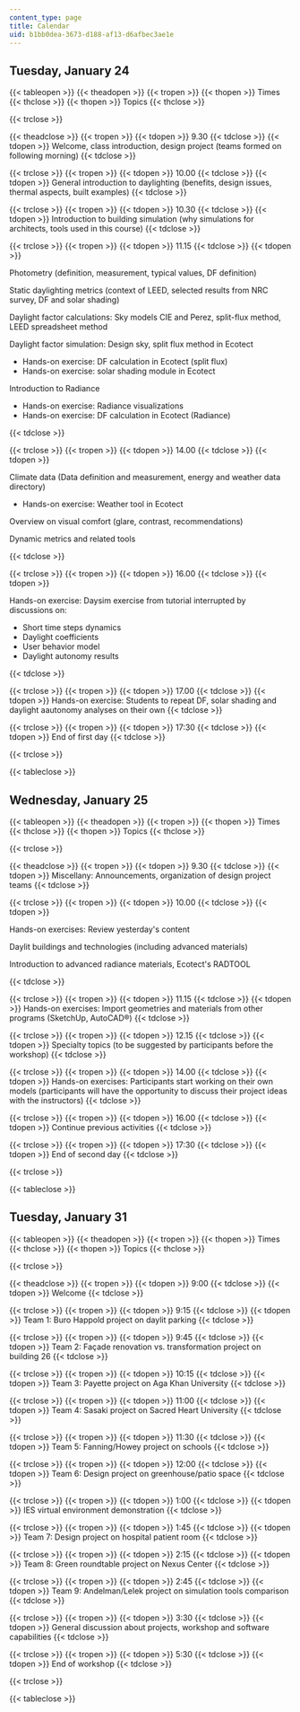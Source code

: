 ```yaml
---
content_type: page
title: Calendar
uid: b1bb0dea-3673-d188-af13-d6afbec3ae1e
---
```


Tuesday, January 24
-------------------

{{< tableopen >}}
{{< theadopen >}}
{{< tropen >}}
{{< thopen >}}
Times
{{< thclose >}}
{{< thopen >}}
Topics
{{< thclose >}}

{{< trclose >}}

{{< theadclose >}}
{{< tropen >}}
{{< tdopen >}}
9.30
{{< tdclose >}}
{{< tdopen >}}
Welcome, class introduction, design project (teams formed on following morning)
{{< tdclose >}}

{{< trclose >}}
{{< tropen >}}
{{< tdopen >}}
10.00
{{< tdclose >}}
{{< tdopen >}}
General introduction to daylighting (benefits, design issues, thermal aspects, built examples)
{{< tdclose >}}

{{< trclose >}}
{{< tropen >}}
{{< tdopen >}}
10.30
{{< tdclose >}}
{{< tdopen >}}
Introduction to building simulation (why simulations for architects, tools used in this course)
{{< tdclose >}}

{{< trclose >}}
{{< tropen >}}
{{< tdopen >}}
11.15
{{< tdclose >}}
{{< tdopen >}}


Photometry (definition, measurement, typical values, DF definition)

Static daylighting metrics (context of LEED, selected results from NRC survey, DF and solar shading)

Daylight factor calculations: Sky models CIE and Perez, split-flux method, LEED spreadsheet method

Daylight factor simulation: Design sky, split flux method in Ecotect

*   Hands-on exercise: DF calculation in Ecotect (split flux)
*   Hands-on exercise: solar shading module in Ecotect

Introduction to Radiance

*   Hands-on exercise: Radiance visualizations
*   Hands-on exercise: DF calculation in Ecotect (Radiance)


{{< tdclose >}}

{{< trclose >}}
{{< tropen >}}
{{< tdopen >}}
14.00
{{< tdclose >}}
{{< tdopen >}}


Climate data (Data definition and measurement, energy and weather data directory)

*   Hands-on exercise: Weather tool in Ecotect

Overview on visual comfort (glare, contrast, recommendations)

Dynamic metrics and related tools


{{< tdclose >}}

{{< trclose >}}
{{< tropen >}}
{{< tdopen >}}
16.00
{{< tdclose >}}
{{< tdopen >}}


Hands-on exercise: Daysim exercise from tutorial interrupted by discussions on:

*   Short time steps dynamics
*   Daylight coefficients
*   User behavior model
*   Daylight autonomy results


{{< tdclose >}}

{{< trclose >}}
{{< tropen >}}
{{< tdopen >}}
17.00
{{< tdclose >}}
{{< tdopen >}}
Hands-on exercise: Students to repeat DF, solar shading and daylight aautonomy analyses on their own
{{< tdclose >}}

{{< trclose >}}
{{< tropen >}}
{{< tdopen >}}
17:30
{{< tdclose >}}
{{< tdopen >}}
End of first day
{{< tdclose >}}

{{< trclose >}}

{{< tableclose >}}

Wednesday, January 25
---------------------

{{< tableopen >}}
{{< theadopen >}}
{{< tropen >}}
{{< thopen >}}
Times
{{< thclose >}}
{{< thopen >}}
Topics
{{< thclose >}}

{{< trclose >}}

{{< theadclose >}}
{{< tropen >}}
{{< tdopen >}}
9.30
{{< tdclose >}}
{{< tdopen >}}
Miscellany: Announcements, organization of design project teams
{{< tdclose >}}

{{< trclose >}}
{{< tropen >}}
{{< tdopen >}}
10.00
{{< tdclose >}}
{{< tdopen >}}


Hands-on exercises: Review yesterday's content

Daylit buildings and technologies (including advanced materials)

Introduction to advanced radiance materials, Ecotect's RADTOOL


{{< tdclose >}}

{{< trclose >}}
{{< tropen >}}
{{< tdopen >}}
11.15
{{< tdclose >}}
{{< tdopen >}}
Hands-on exercises: Import geometries and materials from other programs (SketchUp, AutoCAD®)
{{< tdclose >}}

{{< trclose >}}
{{< tropen >}}
{{< tdopen >}}
12.15
{{< tdclose >}}
{{< tdopen >}}
Specialty topics (to be suggested by participants before the workshop)
{{< tdclose >}}

{{< trclose >}}
{{< tropen >}}
{{< tdopen >}}
14.00
{{< tdclose >}}
{{< tdopen >}}
Hands-on exercises: Participants start working on their own models (participants will have the opportunity to discuss their project ideas with the instructors)
{{< tdclose >}}

{{< trclose >}}
{{< tropen >}}
{{< tdopen >}}
16.00
{{< tdclose >}}
{{< tdopen >}}
Continue previous activities
{{< tdclose >}}

{{< trclose >}}
{{< tropen >}}
{{< tdopen >}}
17:30
{{< tdclose >}}
{{< tdopen >}}
End of second day
{{< tdclose >}}

{{< trclose >}}

{{< tableclose >}}

Tuesday, January 31
-------------------

{{< tableopen >}}
{{< theadopen >}}
{{< tropen >}}
{{< thopen >}}
Times
{{< thclose >}}
{{< thopen >}}
Topics
{{< thclose >}}

{{< trclose >}}

{{< theadclose >}}
{{< tropen >}}
{{< tdopen >}}
9:00
{{< tdclose >}}
{{< tdopen >}}
Welcome
{{< tdclose >}}

{{< trclose >}}
{{< tropen >}}
{{< tdopen >}}
9:15
{{< tdclose >}}
{{< tdopen >}}
Team 1: Buro Happold project on daylit parking
{{< tdclose >}}

{{< trclose >}}
{{< tropen >}}
{{< tdopen >}}
9:45
{{< tdclose >}}
{{< tdopen >}}
Team 2: Façade renovation vs. transformation project on building 26
{{< tdclose >}}

{{< trclose >}}
{{< tropen >}}
{{< tdopen >}}
10:15
{{< tdclose >}}
{{< tdopen >}}
Team 3: Payette project on Aga Khan University
{{< tdclose >}}

{{< trclose >}}
{{< tropen >}}
{{< tdopen >}}
11:00
{{< tdclose >}}
{{< tdopen >}}
Team 4: Sasaki project on Sacred Heart University
{{< tdclose >}}

{{< trclose >}}
{{< tropen >}}
{{< tdopen >}}
11:30
{{< tdclose >}}
{{< tdopen >}}
Team 5: Fanning/Howey project on schools
{{< tdclose >}}

{{< trclose >}}
{{< tropen >}}
{{< tdopen >}}
12:00
{{< tdclose >}}
{{< tdopen >}}
Team 6: Design project on greenhouse/patio space
{{< tdclose >}}

{{< trclose >}}
{{< tropen >}}
{{< tdopen >}}
1:00
{{< tdclose >}}
{{< tdopen >}}
IES virtual environment demonstration
{{< tdclose >}}

{{< trclose >}}
{{< tropen >}}
{{< tdopen >}}
1:45
{{< tdclose >}}
{{< tdopen >}}
Team 7: Design project on hospital patient room
{{< tdclose >}}

{{< trclose >}}
{{< tropen >}}
{{< tdopen >}}
2:15
{{< tdclose >}}
{{< tdopen >}}
Team 8: Green roundtable project on Nexus Center
{{< tdclose >}}

{{< trclose >}}
{{< tropen >}}
{{< tdopen >}}
2:45
{{< tdclose >}}
{{< tdopen >}}
Team 9: Andelman/Lelek project on simulation tools comparison
{{< tdclose >}}

{{< trclose >}}
{{< tropen >}}
{{< tdopen >}}
3:30
{{< tdclose >}}
{{< tdopen >}}
General discussion about projects, workshop and software capabilities
{{< tdclose >}}

{{< trclose >}}
{{< tropen >}}
{{< tdopen >}}
5:30
{{< tdclose >}}
{{< tdopen >}}
End of workshop
{{< tdclose >}}

{{< trclose >}}

{{< tableclose >}}
